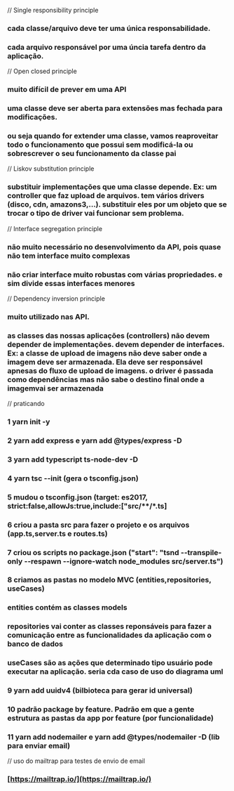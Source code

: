 // Single responsibility principle
### cada classe/arquivo deve ter uma única responsabilidade. 
### cada arquivo responsável por uma úncia tarefa dentro da aplicação.

// Open closed principle
### muito difícil de prever em uma API
### uma classe deve ser aberta para extensões mas fechada para modificações.
### ou seja quando for extender uma classe, vamos reaproveitar todo o funcionamento que possui sem modificá-la ou sobrescrever o seu funcionamento da classe pai

// Liskov substitution principle
### substituir implementações que uma classe depende. Ex: um controller que faz upload de arquivos. tem vários drivers (disco, cdn, amazons3,...). substituir eles por um objeto que se trocar o tipo de driver vai funcionar sem problema.

// Interface segregation principle
### não muito necessário no desenvolvimento da API, pois quase não tem interface muito complexas
### não criar interface muito robustas com várias propriedades. e sim divide essas interfaces menores

// Dependency inversion principle
### muito utilizado nas API.
### as classes das nossas aplicações (controllers) não devem depender de implementações. devem depender de interfaces. Ex: a classe de upload de imagens não deve saber onde a imagem deve ser armazenada. Ela deve ser responsável apnesas do fluxo de upload de imagens. o driver é passada como dependências mas não sabe o destino final onde a imagemvai ser armazenada

// praticando
### 1 yarn init -y
### 2 yarn add express e yarn add @types/express -D
### 3 yarn add typescript ts-node-dev -D 
### 4 yarn tsc --init (gera o tsconfig.json)
### 5 mudou o tsconfig.json (target: es2017, strict:false,allowJs:true,include:["src/**/*.ts]
### 6 criou a pasta src para fazer o projeto e os arquivos (app.ts,server.ts e routes.ts)
### 7 criou os scripts no package.json ("start": "tsnd --transpile-only --respawn --ignore-watch node_modules src/server.ts")
### 8 criamos as pastas no modelo MVC (entities,repositories, useCases)
### entities contém as classes models
### repositories vai conter as classes reponsáveis para fazer a comunicação entre as funcionalidades da aplicação com o banco de dados
### useCases são as ações que determinado tipo usuário pode executar na aplicação. seria cda caso de uso do diagrama uml
### 9 yarn add uuidv4 (bilbioteca para gerar id universal)
### 10 padrão package by feature. Padrão em que a gente estrutura as pastas da app por feature (por funcionalidade)
### 11 yarn add nodemailer e yarn add @types/nodemailer -D (lib para enviar email)
// uso do mailtrap para testes de envio de email 
### [https://mailtrap.io/](https://mailtrap.io/)
